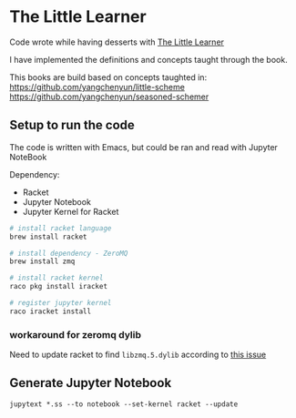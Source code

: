 # The Little Learner

Code wrote while having desserts with [The Little Learner](https://www.goodreads.com/book/show/62294487-the-little-learner)

I have implemented the definitions and concepts taught through the book.

This books are build based on concepts taughted in:
https://github.com/yangchenyun/little-scheme
https://github.com/yangchenyun/seasoned-schemer

## Setup to run the code
The code is written with Emacs, but could be ran and read with Jupyter NoteBook

Dependency:
- Racket
- Jupyter Notebook
- Jupyter Kernel for Racket

```sh
# install racket language
brew install racket

# install dependency - ZeroMQ
brew install zmq

# install racket kernel
raco pkg install iracket

# register jupyter kernel
raco iracket install
```
### workaround for zeromq dylib
Need to update racket to find `libzmq.5.dylib` according to [this issue](https://github.com/rmculpepper/iracket/issues/11#issuecomment-1107448577)

## Generate Jupyter Notebook

    jupytext *.ss --to notebook --set-kernel racket --update
